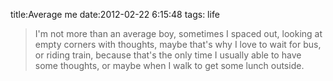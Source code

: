 title:Average me
date:2012-02-22 6:15:48
tags: life

> I'm not more than an average boy, sometimes I spaced out, looking at empty corners with thoughts, maybe that's why I love to wait for bus, or riding train, because that's the only time I usually able to have some thoughts, or maybe when I walk to get some lunch outside.